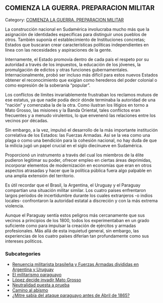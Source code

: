 ## COMIENZA LA GUERRA. PREPARACION MILITAR

Category: [COMIENZA LA GUERRA. PREPARACION MILITAR](http://descubrircorrientes.com.ar/2012/index.php/3423-historia-desde-1814-hasta-la-guerra-de-la-triple-alianza/de-lagrana-a-lopez-soto-1862-1868-corrientes-y-la-guerra-del-paraguay/comienza-la-guerra-preparacion-militar)

La construcción nacional en Sudamérica involucraba mucho más que la asignación de identidades específicas para distinguir unos pueblos de otros. También suponía el establecimiento de Instituciones concretas; Estados que buscaran crear características políticas independientes en línea con las necesidades y aspiraciones de la gente.

Internamente, el Estado promovía dentro de cada país el respeto por su autoridad a través de los impuestos, la educación de los jóvenes, la promulgación de edictos y otras funciones gubernamentales. Internacionalmente, probó ser incluso más difícil para estos nuevos Estados obtener el reconocimiento que exigían como herederos del poder colonial o como expresión de la soberanía “popular”.

Los conflictos de límites invariablemente frustraban los reclamos mutuos de ese estatus, ya que nadie podía decir dónde terminaba la autoridad de una “nación” y comenzaba la de la otra. Como ilustran los litigios en torno a Mato Grosso, las misiones y la Banda Oriental, tales conflictos eran frecuentes y a menudo virulentos, lo que envenenó las relaciones entre los vecinos por décadas.

Sin embargo, a la vez, impulsó el desarrollo de la más importante institución correlativa de los Estados: las Fuerzas Armadas. Así se la vea como una plaga o como una bendición para la cohesión nacional, no hay duda de que la milicia jugó un papel crucial en el siglo diecinueve en Sudamérica.

Proporcionó un instrumento a través del cual los miembros de la élite pudieron legitimar su poder, ofrecer empleo en ciertas áreas deprimidas, incorporar elementos de modernización en economías que eran en otros aspectos atrasadas y hacer que la política pública fuera algo palpable en una amplia extensión del territorio.

Es útil recordar que el Brasil, la Argentina, el Uruguay y el Paraguay compartían una situación militar similar. Los cuatro países enfrentaron largos períodos de incertidumbre durante los cuales extranjeros -o indios locales- confrontaron la autoridad estatal a discreción y con la más extrema violencia.

Aunque el Paraguay sentía estos peligros más cercanamente que sus vecinos a principios de los 1800, todos los experimentaban en un grado suficiente como para impulsar la creación de ejércitos y armadas profesionales. Más allá de esta inquietud general, sin embargo, las experiencias de los cuatro países diferían tan profundamente como sus intereses políticos.

### Subcategories

-   [Renuencia militarista brasileña y Fuerzas Armadas divididas en Argentina y Uruguay](http://descubrircorrientes.com.ar/2012/index.php/3424-historia-desde-1814-hasta-la-guerra-de-la-triple-alianza/de-lagrana-a-lopez-soto-1862-1868-corrientes-y-la-guerra-del-paraguay/comienza-la-guerra-preparacion-militar/renuencia-militarista-brasilena-y-fuerzas-armadas-divididas-en-argentina-y-uruguay)
-   [El militarismo paraguayo](http://descubrircorrientes.com.ar/2012/index.php/3425-historia-desde-1814-hasta-la-guerra-de-la-triple-alianza/de-lagrana-a-lopez-soto-1862-1868-corrientes-y-la-guerra-del-paraguay/comienza-la-guerra-preparacion-militar/el-militarismo-paraguayo)
-   [López decide invadir Mato Grosso](http://descubrircorrientes.com.ar/2012/index.php/3426-historia-desde-1814-hasta-la-guerra-de-la-triple-alianza/de-lagrana-a-lopez-soto-1862-1868-corrientes-y-la-guerra-del-paraguay/comienza-la-guerra-preparacion-militar/lopez-decide-invadir-mato-grosso)
-   [Neutralidad puesta a prueba](http://descubrircorrientes.com.ar/2012/index.php/3428-historia-desde-1814-hasta-la-guerra-de-la-triple-alianza/de-lagrana-a-lopez-soto-1862-1868-corrientes-y-la-guerra-del-paraguay/comienza-la-guerra-preparacion-militar/neutralidad-puesta-a-prueba)
-   [Camino al abismo](http://descubrircorrientes.com.ar/2012/index.php/3429-historia-desde-1814-hasta-la-guerra-de-la-triple-alianza/de-lagrana-a-lopez-soto-1862-1868-corrientes-y-la-guerra-del-paraguay/comienza-la-guerra-preparacion-militar/camino-al-abismo)
-   [¿Mitre sabía del ataque paraguayo antes de Abril de 1865?](http://descubrircorrientes.com.ar/2012/index.php/4408-historia-desde-1814-hasta-la-guerra-de-la-triple-alianza/de-lagrana-a-lopez-soto-1862-1868-corrientes-y-la-guerra-del-paraguay/comienza-la-guerra-preparacion-militar/mitre-sabia-del-ataque-paraguayo-antes-de-abril-de-1865)